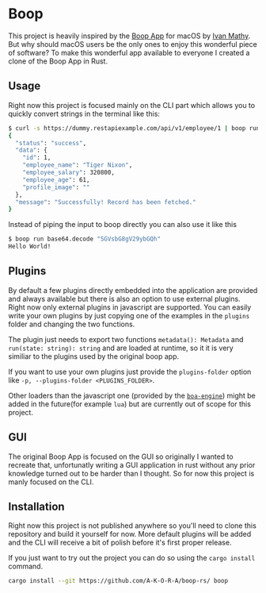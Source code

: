 # Boop
This project is heavily inspired by the [Boop App](https://boop.okat.best/) for macOS by [Ivan Mathy](https://github.com/IvanMathy). But why should macOS users be the only ones to enjoy this wonderful piece of software? To make this wonderful app available to everyone I created a clone of the Boop App in Rust.

## Usage

Right now this project is focused mainly on the CLI part which allows you to quickly convert strings in the terminal like this:

```bash
$ curl -s https://dummy.restapiexample.com/api/v1/employee/1 | boop run json.format
{
  "status": "success",
  "data": {
    "id": 1,
    "employee_name": "Tiger Nixon",
    "employee_salary": 320800,
    "employee_age": 61,
    "profile_image": ""
  },
  "message": "Successfully! Record has been fetched."
}
```

Instead of piping the input to boop directly you can also use it like this

```bash
$ boop run base64.decode "SGVsbG8gV29ybGQh"
Hello World!
```

## Plugins
By default a few plugins directly embedded into the application are provided and always available but there is also an option to use external plugins. Right now only external plugins in javascript are supported. You can easily write your own plugins by just copying one of the examples in the `plugins` folder and changing the two functions.

The plugin just needs to export two functions `metadata(): Metadata` and `run(state: string): string` and are loaded at runtime, so it it is very similiar to the plugins used by the original boop app.

If you want to use your own plugins just provide the `plugins-folder` option like `-p, --plugins-folder <PLUGINS_FOLDER>`.

Other loaders than the javascript one (provided by the [`boa-engine`](https://github.com/boa-dev/boa)) might be added in the future(for example `lua`) but are currently out of scope for this project.

## GUI 
The original Boop App is focused on the GUI so originally I wanted to recreate that, unfortunatly writing a GUI application in rust without any prior knowledge turned out to be harder than I thought. So for now this project is manly focused on the CLI.

## Installation
Right now this project is not published anywhere so you'll need to clone this repository and build it yourself for now. More default plugins will be added and the CLI will receive a bit of polish before it's first proper release.

If you just want to try out the project you can do so using the `cargo install` command.
```bash
cargo install --git https://github.com/A-K-O-R-A/boop-rs/ boop
```